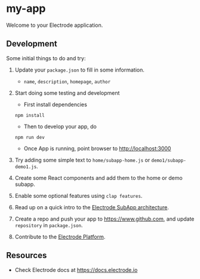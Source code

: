 # my-app

Welcome to your Electrode application.

## Development

Some initial things to do and try:

1. Update your `package.json` to fill in some information.

   - `name`, `description`, `homepage`, `author`

2. Start doing some testing and development

   - First install dependencies

   ```
   npm install
   ```

   - Then to develop your app, do

   ```
   npm run dev
   ```

   - Once App is running, point browser to <http://localhost:3000>

3. Try adding some simple text to `home/subapp-home.js` or `demo1/subapp-demo1.js`.

4. Create some React components and add them to the home or demo subapp.

5. Enable some optional features using `clap features`.

6. Read up on a quick intro to the [Electrode SubApp architecture](https://github.com/electrode-io/electrode/blob/master/samples/poc-subapp/README.md).

7. Create a repo and push your app to <https://www.github.com>, and update `repository` in `package.json`.

8. Contribute to the [Electrode Platform](https://github.com/electrode-io/electrode/blob/master/CONTRIBUTING.md).

## Resources

- Check Electrode docs at <https://docs.electrode.io>
